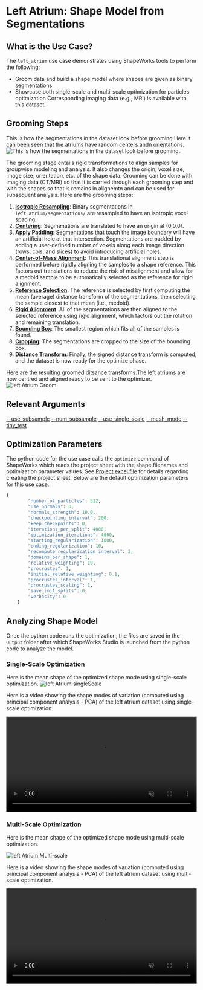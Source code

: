 # Left Atrium: Shape Model from Segmentations

## What is the Use Case? 


The `left_atrium` use case demonstrates using ShapeWorks tools to perform the following:
- Groom data and build a shape model where shapes are given as binary segmentations
- Showcase both single-scale and multi-scale optimization for particles optimization
Corresponding imaging data (e.g., MRI) is available with this dataset.

## Grooming Steps
This is how the segmentations in the dataset look before grooming.Here it can been seen that the atriums have random centers andn orientations.![This is how the segmentations in the dataset look before grooming.](https://sci.utah.edu/~shapeworks/doc-resources/pngs/left_atrium_pre_groom.png)

The grooming stage entails rigid transformations to align samples for groupwise modeling and analysis. It also changes the origin, voxel size, image size, orientation, etc. of the shape data. Grooming can be done with imaging data (CT/MRI) so that it is carried through each grooming step and with the shapes so that is remains in alignemtn and can be used for subsequent analysis. Here are the grooming steps:

1. [**Isotropic Resampling**](../../workflow/groom.md#resampling-images-and-segmentations): Binary segmentations in `left_atrium/segmentations/` are resampled to have an isotropic voxel spacing.
2. [**Centering**](../../workflow/groom.md#aligning-segmentations): Segmenations are translated to have an origin at (0,0,0).
3. [**Apply Padding**](../../workflow/groom.md#cropping-and-padding-segmentations): Segmentations that touch the image boundary will have an artificial hole at that intersection. Segmentations are padded by adding a user-defined number of voxels along each image direction (rows, cols, and slices) to avoid introducing artificial holes.
4. [**Center-of-Mass Alignment**](../../workflow/groom.md#aligning-segmentations): This translational alignment step is performed before rigidly aligning the samples to a shape reference. This factors out translations to reduce the risk of misalignment and allow for a medoid sample to be automatically selected as the reference for rigid alignment.
5. [**Reference Selection**](../../workflow/groom.md#aligning-segmentations): The reference is selected by first computing the mean (average) distance transform of the segmentations, then selecting the sample closest to that mean (i.e., medoid).
6. [**Rigid Alignment**](../../workflow/groom.md#aligning-segmentations): All of the segmentations are then aligned to the selected reference using rigid alignment, which factors out the rotation and remaining translation. 
7. [**Bounding Box**](../../workflow/groom.md#cropping-and-padding-segmentations): The smallest region which fits all of the samples is found.
8. [**Cropping**](../../workflow/groom.md#cropping-and-padding-segmentations): The segmentations are cropped to the size of the bounding box.
9. [**Distance Transform**](../../workflow/groom.md#converting-segmentations-to-smooth-signed-distance-transforms): Finally, the signed distance transform is computed, and the dataset is now ready for the optimize phase.

Here are the resulting groomed ditsance transforms.The left atriums are now centred and aligned ready to be sent to the optimizer.
![left Atrium Groom](../../img/use-cases/leftatrium_groom.png)

## Relevant Arguments
[--use_subsample](../use-cases.md#-use_subsample)
[--num_subsample](../use-cases.md#-use_subsample)
[--use_single_scale](../use-cases.md#-use_single_scale)
[--mesh_mode](../use-cases.md#-mesh_mode)
[--tiny_test](../use-cases.md#-tiny_test)

## Optimization Parameters
The python code for the use case calls the `optimize` command of ShapeWorks which reads the project sheet with the shape filenames and optimization parameter values. See [Project excel file](../../workflow/parameters.md#project-excel-file) for details regarding creating the project sheet.
Below are the default optimization parameters for this use case.

```python
{
        "number_of_particles": 512,
        "use_normals": 0,
        "normals_strength": 10.0,
        "checkpointing_interval": 200,
        "keep_checkpoints": 0,
        "iterations_per_split": 4000,
        "optimization_iterations": 4000,
        "starting_regularization": 1000,
        "ending_regularization": 10,
        "recompute_regularization_interval": 2,
        "domains_per_shape": 1,
        "relative_weighting": 10,
        "procrustes": 1,
        "initial_relative_weighting": 0.1,
        "procrustes_interval": 1,
        "procrustes_scaling": 1,
        "save_init_splits": 0,
        "verbosity": 0
    }
```
## Analyzing Shape Model
Once the python code runs the optimization, the files are saved in the `Output` folder after which ShapeWorks Studio is launched from the python code to analyze the model. 
### Single-Scale Optimization

Here is the mean shape of the optimized shape mode using single-scale optimization.
![left Atrium singleScale](../../img/use-cases/leftatrium_singlescale.png)

Here is a video showing the shape modes of variation (computed using principal component analysis - PCA) of the left atrium dataset using single-scale optimization.
<p><video src="https://sci.utah.edu/~shapeworks/doc-resources/mp4s/leftatrium_singlescale_pca.mp4" autoplay muted loop controls style="width:100%"></p>


### Multi-Scale Optimization

Here is the mean shape of the optimized shape mode using multi-scale optimization.
     
![left Atrium Multi-scale](../../img/use-cases/leftatrium_multiscale.png)

Here is a video showing the shape modes of variation (computed using principal component analysis - PCA) of the left atrium dataset using multi-scale optimization.

<p><video src="https://sci.utah.edu/~shapeworks/doc-resources/mp4s/leftatrium_multiscale_pca.mp4" autoplay muted loop controls style="width:100%"></p>
